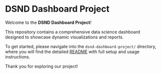 # DSND Dashboard Project

Welcome to the **DSND Dashboard Project**!

This repository contains a comprehensive data science dashboard designed to showcase dynamic visualizations and reports.

To get started, please navigate into the `dsnd-dashboard-project/` directory, where you will find the detailed [README](dsnd-dashboard-project/README.md) with full setup and usage instructions.

Thank you for exploring our project!
